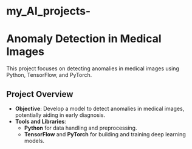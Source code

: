 # my_AI_projects-
# Anomaly Detection in Medical Images

This project focuses on detecting anomalies in medical images using Python, TensorFlow, and PyTorch.

## Project Overview

- **Objective**: Develop a model to detect anomalies in medical images, potentially aiding in early diagnosis.
- **Tools and Libraries**:
  - **Python** for data handling and preprocessing.
  - **TensorFlow** and **PyTorch** for building and training deep learning models.
